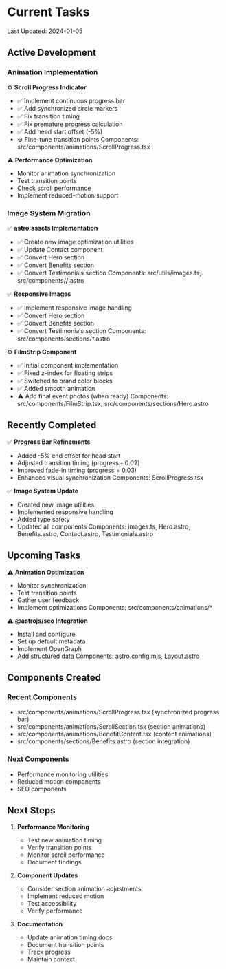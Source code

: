 # Current Tasks

Last Updated: 2024-01-05

## Active Development

### Animation Implementation

⚙️ **Scroll Progress Indicator**

- ✅ Implement continuous progress bar
- ✅ Add synchronized circle markers
- ✅ Fix transition timing
- ✅ Fix premature progress calculation
- ✅ Add head start offset (-5%)
- ⚙️ Fine-tune transition points
Components: src/components/animations/ScrollProgress.tsx

⚠️ **Performance Optimization**

- Monitor animation synchronization
- Test transition points
- Check scroll performance
- Implement reduced-motion support

### Image System Migration

✅ **astro:assets Implementation**

- ✅ Create new image optimization utilities
- ✅ Update Contact component
- ✅ Convert Hero section
- ✅ Convert Benefits section
- ✅ Convert Testimonials section
Components: src/utils/images.ts, src/components/**/**.astro

✅ **Responsive Images**

- ✅ Implement responsive image handling
- ✅ Convert Hero section
- ✅ Convert Benefits section
- ✅ Convert Testimonials section
Components: src/components/sections/*.astro

⚙️ **FilmStrip Component**

- ✅ Initial component implementation
- ✅ Fixed z-index for floating strips
- ✅ Switched to brand color blocks
- ✅ Added smooth animation
- ⚠️ Add final event photos (when ready)
Components: src/components/FilmStrip.tsx, src/components/sections/Hero.astro

## Recently Completed

✅ **Progress Bar Refinements**

- Added -5% end offset for head start
- Adjusted transition timing (progress - 0.02)
- Improved fade-in timing (progress + 0.03)
- Enhanced visual synchronization
Components: ScrollProgress.tsx

✅ **Image System Update**

- Created new image utilities
- Implemented responsive handling
- Added type safety
- Updated all components
Components: images.ts, Hero.astro, Benefits.astro, Contact.astro, Testimonials.astro

## Upcoming Tasks

⚠️ **Animation Optimization**

- Monitor synchronization
- Test transition points
- Gather user feedback
- Implement optimizations
Components: src/components/animations/*

⚠️ **@astrojs/seo Integration**

- Install and configure
- Set up default metadata
- Implement OpenGraph
- Add structured data
Components: astro.config.mjs, Layout.astro

## Components Created

### Recent Components

- src/components/animations/ScrollProgress.tsx (synchronized progress bar)
- src/components/animations/ScrollSection.tsx (section animations)
- src/components/animations/BenefitContent.tsx (content animations)
- src/components/sections/Benefits.astro (section integration)

### Next Components

- Performance monitoring utilities
- Reduced motion components
- SEO components

## Next Steps

1. **Performance Monitoring**
   - Test new animation timing
   - Verify transition points
   - Monitor scroll performance
   - Document findings

2. **Component Updates**
   - Consider section animation adjustments
   - Implement reduced motion
   - Test accessibility
   - Verify performance

3. **Documentation**
   - Update animation timing docs
   - Document transition points
   - Track progress
   - Maintain context
